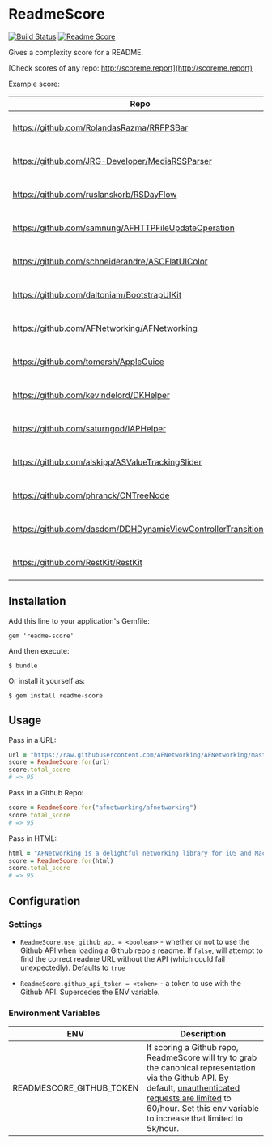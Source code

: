 # ReadmeScore

[![Build Status](https://travis-ci.org/clayallsopp/readme-score.svg)](https://travis-ci.org/clayallsopp/readme-score)
[![Readme Score](http://readme-score-api.herokuapp.com/score.svg?url=clayallsopp/readme-score&bust=1)](http://clayallsopp.github.io/readme-score?url=clayallsopp/readme-score)

Gives a complexity score for a README.

[Check scores of any repo: http://scoreme.report](http://scoreme.report)

Example score:

| Repo                                                          | Score |
|---------------------------------------------------------------|-------|
| https://github.com/RolandasRazma/RRFPSBar                     | [![Readme Score](http://readme-score-api.herokuapp.com/score.svg?url=RolandasRazma/RRFPSBar)](http://clayallsopp.github.io/readme-score?url=RolandasRazma/RRFPSBar)    |
| https://github.com/JRG-Developer/MediaRSSParser               | [![Readme Score](http://readme-score-api.herokuapp.com/score.svg?url=JRG-Developer/MediaRSSParser)](http://clayallsopp.github.io/readme-score?url=JRG-Developer/MediaRSSParser)    |
| https://github.com/ruslanskorb/RSDayFlow                      | [![Readme Score](http://readme-score-api.herokuapp.com/score.svg?url=ruslanskorb/RSDayFlow)](http://clayallsopp.github.io/readme-score?url=ruslanskorb/RSDayFlow)    |
| https://github.com/samnung/AFHTTPFileUpdateOperation          | [![Readme Score](http://readme-score-api.herokuapp.com/score.svg?url=samnung/AFHTTPFileUpdateOperation)](http://clayallsopp.github.io/readme-score?url=samnung/AFHTTPFileUpdateOperation)    |
| https://github.com/schneiderandre/ASCFlatUIColor              | [![Readme Score](http://readme-score-api.herokuapp.com/score.svg?url=schneiderandre/ASCFlatUIColor)](http://clayallsopp.github.io/readme-score?url=schneiderandre/ASCFlatUIColor)    |
| https://github.com/daltoniam/BootstrapUIKit                   | [![Readme Score](http://readme-score-api.herokuapp.com/score.svg?url=daltoniam/BootstrapUIKit)](http://clayallsopp.github.io/readme-score?url=daltoniam/BootstrapUIKit)    |
| https://github.com/AFNetworking/AFNetworking                  | [![Readme Score](http://readme-score-api.herokuapp.com/score.svg?url=AFNetworking/AFNetworking)](http://clayallsopp.github.io/readme-score?url=AFNetworking/AFNetworking)    |
| https://github.com/tomersh/AppleGuice                         | [![Readme Score](http://readme-score-api.herokuapp.com/score.svg?url=tomersh/AppleGuice)](http://clayallsopp.github.io/readme-score?url=tomersh/AppleGuice)    |
| https://github.com/kevindelord/DKHelper                       | [![Readme Score](http://readme-score-api.herokuapp.com/score.svg?url=kevindelord/DKHelper)](http://clayallsopp.github.io/readme-score?url=kevindelord/DKHelper)    |
| https://github.com/saturngod/IAPHelper                        | [![Readme Score](http://readme-score-api.herokuapp.com/score.svg?url=saturngod/IAPHelper)](http://clayallsopp.github.io/readme-score?url=saturngod/IAPHelper)    |
| https://github.com/alskipp/ASValueTrackingSlider              | [![Readme Score](http://readme-score-api.herokuapp.com/score.svg?url=alskipp/ASValueTrackingSlider)](http://clayallsopp.github.io/readme-score?url=alskipp/ASValueTrackingSlider)    |
| https://github.com/phranck/CNTreeNode                         | [![Readme Score](http://readme-score-api.herokuapp.com/score.svg?url=phranck/CNTreeNode)](http://clayallsopp.github.io/readme-score?url=phranck/CNTreeNode)    |
| https://github.com/dasdom/DDHDynamicViewControllerTransitions | [![Readme Score](http://readme-score-api.herokuapp.com/score.svg?url=dasdom/DDHDynamicViewControllerTransitions)](http://clayallsopp.github.io/readme-score?url=dasdom/DDHDynamicViewControllerTransitions)    |
| https://github.com/RestKit/RestKit                            | [![Readme Score](http://readme-score-api.herokuapp.com/score.svg?url=RestKit/RestKit)](http://clayallsopp.github.io/readme-score?url=RestKit/RestKit)   |


## Installation

Add this line to your application's Gemfile:

    gem 'readme-score'

And then execute:

    $ bundle

Or install it yourself as:

    $ gem install readme-score

## Usage

Pass in a URL:

```ruby
url = "https://raw.githubusercontent.com/AFNetworking/AFNetworking/master/README.md"
score = ReadmeScore.for(url)
score.total_score
# => 95
```

Pass in a Github Repo:

```ruby
score = ReadmeScore.for("afnetworking/afnetworking")
score.total_score
# => 95
```

Pass in HTML:

```ruby
html = "AFNetworking is a delightful networking library for iOS and Mac OS X...."
score = ReadmeScore.for(html)
score.total_score
# => 95
```

## Configuration

### Settings

- `ReadmeScore.use_github_api = <boolean>` - whether or not to use the Github API when loading a Github repo's readme. If `false`, will attempt to find the correct readme URL without the API (which could fail unexpectedly). Defaults to `true`

- `ReadmeScore.github_api_token = <token>` - a token to use with the Github API. Supercedes the ENV variable.

### Environment Variables

| ENV                                                          | Description |
|---------------------------------------------------------------|-------|
| READMESCORE_GITHUB_TOKEN                     | If scoring a Github repo, ReadmeScore will try to grab the canonical representation via the Github API. By default, [unauthenticated requests are limited](https://developer.github.com/v3/#rate-limiting) to 60/hour. Set this env variable to increase that limited to 5k/hour.    |

